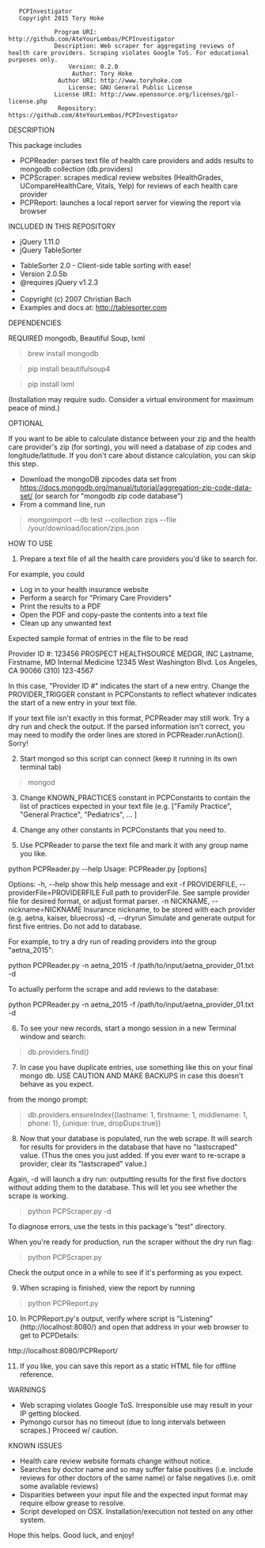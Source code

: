        PCPInvestigator
       Copyright 2015 Tory Hoke

                 Program URI: http://github.com/AteYourLembas/PCPInvestigator
                 Description: Web scraper for aggregating reviews of health care providers. Scraping violates Google ToS. For educational purposes only.
                     Version: 0.2.0
                      Author: Tory Hoke
                  Author URI: http://www.toryhoke.com
                     License: GNU General Public License
                 License URI: http://www.opensource.org/licenses/gpl-license.php
                  Repository: https://github.com/AteYourLembas/PCPInvestigator



DESCRIPTION

This package includes

- PCPReader: parses text file of health care providers and adds results to mongodb collection (db.providers)
- PCPScraper: scrapes medical review websites (HealthGrades, UCompareHealthCare, Vitals, Yelp) for reviews of each health care provider
- PCPReport: launches a local report server for viewing the report via browser



INCLUDED IN THIS REPOSITORY

- jQuery 1.11.0
- jQuery TableSorter
 * TableSorter 2.0 - Client-side table sorting with ease!
 * Version 2.0.5b
 * @requires jQuery v1.2.3
 * 
 * Copyright (c) 2007 Christian Bach
 * Examples and docs at: http://tablesorter.com



DEPENDENCIES

 REQUIRED
 mongodb, Beautiful Soup, lxml

> brew install mongodb

> pip install beautifulsoup4

> pip install lxml

(Installation may require sudo. Consider a virtual environment for maximum peace of mind.)



 OPTIONAL

If you want to be able to calculate distance between your zip and the health care provider's zip (for sorting), you will need a database of zip codes and longitude/latitude. If you don't care about distance calculation, you can skip this step.

- Download the mongoDB zipcodes data set from https://docs.mongodb.org/manual/tutorial/aggregation-zip-code-data-set/ (or search for "mongodb zip code database")
- From a command line, run

> mongoimport --db test --collection zips --file /your/download/location/zips.json



HOW TO USE

1) Prepare a text file of all the health care providers you'd like to search for. 

For example, you could

- Log in to your health insurance website
- Perform a search for "Primary Care Providers"
- Print the results to a PDF
- Open the PDF and copy-paste the contents into a text file
- Clean up any unwanted text


Expected sample format of entries in the file to be read

Provider ID #: 123456
PROSPECT HEALTHSOURCE
MEDGR, INC
Lastname, Firstname, MD
Internal Medicine
12345 West Washington Blvd.
Los Angeles, CA 90066
(310) 123-4567 


In this case, "Provider ID #" indicates the start of a new entry. Change the PROVIDER_TRIGGER constant in PCPConstants to reflect whatever indicates the start of a new entry in your text file.


If your text file isn't exactly in this format, PCPReader may still work. Try a dry run and check the output.
If the parsed information isn't correct, you may need to modify the order lines are stored in PCPReader.runAction(). Sorry!



2) Start mongod so this script can connect (keep it running in its own terminal tab)
> mongod


3) Change KNOWN_PRACTICES constant in PCPConstants to contain the list of practices expected in your text file (e.g. ["Family Practice", "General Practice", "Pediatrics", ... ]

4) Change any other constants in PCPConstants that you need to.


5) Use PCPReader to parse the text file and mark it with any group name you like. 

python PCPReader.py --help
Usage: PCPReader.py [options]

Options:
  -h, --help            show this help message and exit
  -f PROVIDERFILE, --providerFile=PROVIDERFILE
                        Full path to providerFile. See sample provider file
                        for desired format, or adjust format parser.
  -n NICKNAME, --nickname=NICKNAME
                        Insurance nickname, to be stored with each provider
                        (e.g. aetna, kaiser, bluecross)
  -d, --dryrun          Simulate and generate output for first five entries.
                        Do not add to database.


For example, to try a dry run of reading providers into the group "aetna_2015":

python PCPReader.py -n aetna_2015 -f /path/to/input/aetna_provider_01.txt -d


To actually perform the scrape and add reviews to the database:

python PCPReader.py -n aetna_2015 -f /path/to/input/aetna_provider_01.txt -d



6) To see your new records, start a mongo session in a new Terminal window and search:

> db.providers.find()


7) In case you have duplicate entries, use something like this on your final mongo db.
USE CAUTION AND MAKE BACKUPS in case this doesn't behave as you expect.

from the mongo prompt:

> db.providers.ensureIndex({lastname: 1, firstname: 1, middlename: 1, phone: 1}, {unique: true, dropDups:true})


8) Now that your database is populated, run the web scrape. It will search for results for providers in the database that have no "lastscraped" value. (Thus the ones you just added. If you ever want to re-scrape a provider, clear its "lastscraped" value.) 

Again, -d will launch a dry run: outputting results for the first five doctors without adding them to the database. This will let you see whether the scrape is working.

> python PCPScraper.py -d

To diagnose errors, use the tests in this package's "test" directory.

When you're ready for production, run the scraper without the dry run flag:

> python PCPScraper.py

Check the output once in a while to see if it's performing as you expect.




9) When scraping is finished, view the report by running

> python PCPReport.py



10) In PCPReport.py's output, verify where script is "Listening" (http://localhost:8080/) and open that address in your web browser to get to PCPDetails:

http://localhost:8080/PCPReport/


11) If you like, you can save this report as a static HTML file for offline reference. 



WARNINGS

- Web scraping violates Google ToS. Irresponsible use may result in your IP getting blocked.
- Pymongo cursor has no timeout (due to long intervals between scrapes.) Proceed w/ caution.




KNOWN ISSUES


- Health care review website formats change without notice.
- Searches by doctor name and so may suffer false positives (i.e. include reviews for other doctors of the same name) or false negatives (i.e. omit some available reviews)
- Disparities between your input file and the expected input format may require elbow grease to resolve.
- Script developed on OSX. Installation/execution not tested on any other system.




Hope this helps. Good luck, and enjoy!